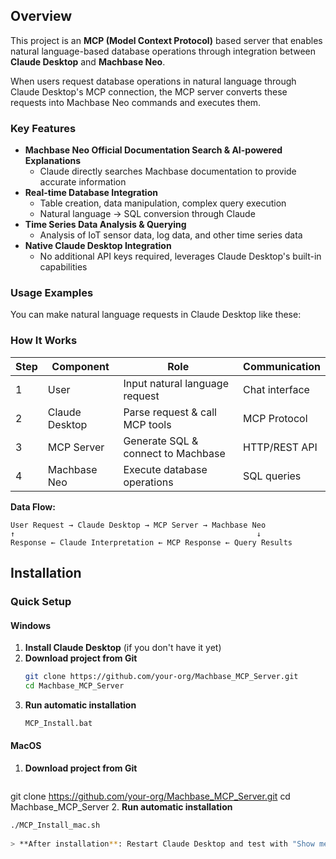 ## Overview

This project is an **MCP (Model Context Protocol)** based server that enables natural language-based database operations through integration between **Claude Desktop** and **Machbase Neo**.

When users request database operations in natural language through Claude Desktop's MCP connection, the MCP server converts these requests into Machbase Neo commands and executes them.

### Key Features

* **Machbase Neo Official Documentation Search & AI-powered Explanations**
  * Claude directly searches Machbase documentation to provide accurate information
* **Real-time Database Integration** 
  * Table creation, data manipulation, complex query execution
  * Natural language → SQL conversion through Claude
* **Time Series Data Analysis & Querying**
  * Analysis of IoT sensor data, log data, and other time series data
* **Native Claude Desktop Integration**
  * No additional API keys required, leverages Claude Desktop's built-in capabilities

### Usage Examples

You can make natural language requests in Claude Desktop like these:

### How It Works

| Step | Component | Role | Communication |
|------|-----------|------|---------------|
| 1 | User | Input natural language request | Chat interface |
| 2 | Claude Desktop | Parse request & call MCP tools | MCP Protocol |
| 3 | MCP Server | Generate SQL & connect to Machbase | HTTP/REST API |
| 4 | Machbase Neo | Execute database operations | SQL queries |

**Data Flow:**

```
User Request → Claude Desktop → MCP Server → Machbase Neo
↑                                                      ↓
Response ← Claude Interpretation ← MCP Response ← Query Results
```

## Installation

### Quick Setup

#### Windows
1. **Install Claude Desktop** (if you don't have it yet)
2. **Download project from Git**
   ```bash
   git clone https://github.com/your-org/Machbase_MCP_Server.git
   cd Machbase_MCP_Server
3. **Run automatic installation**
   ```bash
   MCP_Install.bat

#### MacOS
1. **Download project from Git**
   ```bash
  git clone https://github.com/your-org/Machbase_MCP_Server.git
  cd Machbase_MCP_Server
2. **Run automatic installation**
   ```bash
   ./MCP_Install_mac.sh
    
> **After installation**: Restart Claude Desktop and test with "Show me the Machbase table list!"


